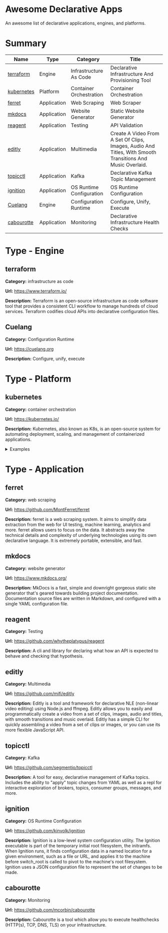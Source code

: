 # Awesome Declarative Apps

An awesome list of declarative applications, engines, and platforms.

<!-- toc -->
<!-- /toc -->


# Summary

| Name | Type | Category | Title |
| ------ | ------ | ------ | ------ |
| [terraform](#terraform) | Engine | Infrastructure As Code | Declarative Infrastructure And Provisioning Tool |
| [kubernetes](#kubernetes) | Platform | Container Orchestration | Container Orchestration |
| [ferret](#ferret) | Application | Web Scraping | Web Scraper |
| [mkdocs](#mkdocs) | Application | Website Generator | Static Website Generator |
| [reagent](#reagent) | Application | Testing | API Validation |
| [editly](#editly) | Application | Multimedia | Create A Video From A Set Of Clips, Images, Audio And Titles, With Smooth Transitions And Music Overlaid. |
| [topicctl](#topicctl) | Application | Kafka | Declarative Kafka Topic Management |
| [ignition](#ignition) | Application | OS Runtime Configuration | OS Runtime Configuration |
| [Cuelang](#Cuelang) | Engine | Configuration Runtime | Configure, Unify, Execute |
| [cabourotte](#cabourotte) | Application | Monitoring | Declarative Infrastructure Health Checks |



# Type - Engine

## terraform

**Category:** infrastructure as code

**Url:** https://www.terraform.io/

**Description:** Terraform is an open-source infrastructure as code software tool that provides a consistent CLI workflow to manage hundreds of cloud services. Terraform codifies cloud APIs into declarative configuration files.









## Cuelang

**Category:** Configuration Runtime

**Url:** https://cuelang.org

**Description:** Configure, unify, execute




# Type - Platform


## kubernetes

**Category:** container orchestration

**Url:** https://kubernetes.io/

**Description:** Kubernetes, also known as K8s, is an open-source system for automating deployment, scaling, and management of containerized applications.

<details><summary>Examples</summary>

<p>

Example 0 - Basic Deployment

A replica set of 3 pods will be deployed to Kubernetes. Each pod will run the nginx:1.7.9 container image exposing port 80 and be labeled with `app:nginx` for use in service abstraction.

```
apiVersion: apps/v1
kind: Deployment
metadata:
  name: nginx-deployment
  labels:
    app: nginx
spec:
  replicas: 3
  selector:
    matchLabels:
      app: nginx
  template:
    metadata:
      labels:
        app: nginx
    spec:
      containers:
      - name: nginx
        image: nginx:1.7.9
        ports:
        - containerPort: 80
```
</p>

</details>












# Type - Application



## ferret

**Category:** web scraping

**Url:** https://github.com/MontFerret/ferret

**Description:** ferret is a web scraping system. It aims to simplify data extraction from the web for UI testing, machine learning, analytics and more.
ferret allows users to focus on the data. It abstracts away the technical details and complexity of underlying technologies using its own declarative language. It is extremely portable, extensible, and fast.


## mkdocs

**Category:** website generator

**Url:** https://www.mkdocs.org/

**Description:** MkDocs is a fast, simple and downright gorgeous static site generator that's geared towards building project documentation. Documentation source files are written in Markdown, and configured with a single YAML configuration file.


## reagent

**Category:** Testing

**Url:** https://github.com/whytheplatypus/reagent

**Description:** A cli and library for declaring what how an API is expected to behave and checking that hypothesis.


## editly

**Category:** Multimedia

**Url:** https://github.com/mifi/editly

**Description:** Editly is a tool and framework for declarative NLE (non-linear video editing) using Node.js and ffmpeg. Editly allows you to easily and programmatically create a video from a set of clips, images, audio and titles, with smooth transitions and music overlaid.
Editly has a simple CLI for quickly assembling a video from a set of clips or images, or you can use its more flexible JavaScript API.


## topicctl

**Category:** Kafka

**Url:** https://github.com/segmentio/topicctl

**Description:** A tool for easy, declarative management of Kafka topics. Includes the ability to "apply" topic changes from YAML as well as a repl for interactive exploration of brokers, topics, consumer groups, messages, and more.


## ignition

**Category:** OS Runtime Configuration

**Url:** https://github.com/kinvolk/ignition

**Description:** Ignition is a low-level system configuration utility. The Ignition executable is part of the temporary initial root filesystem, the initramfs. When Ignition runs, it finds configuration data in a named location for a given environment, such as a file or URL, and applies it to the machine before switch_root is called to pivot to the machine's root filesystem.
Ignition uses a JSON configuration file to represent the set of changes to be made.



## cabourotte

**Category:** Monitoring

**Url:** https://github.com/mcorbin/cabourotte

**Description:** Cabourotte is a tool which allow you to execute healthchecks (HTTP(s), TCP, DNS, TLS) on your infrastructure.


